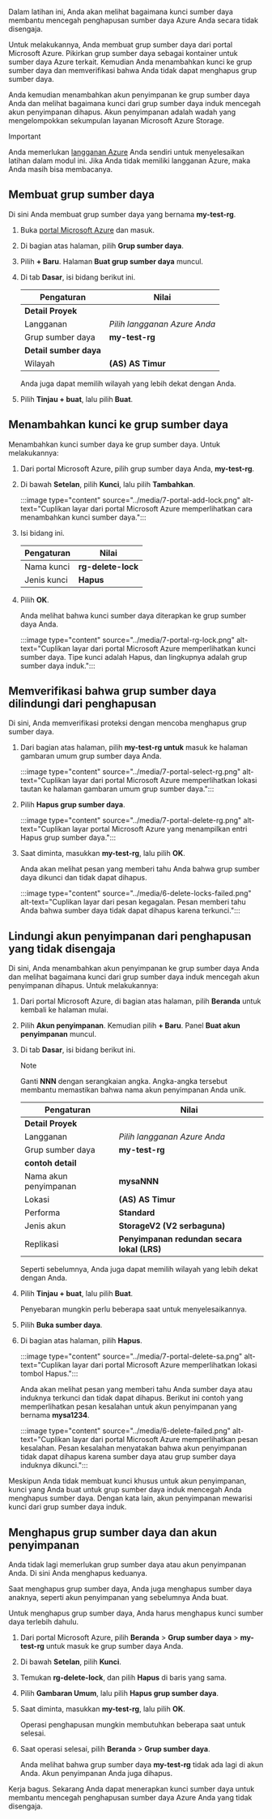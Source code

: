 Dalam latihan ini, Anda akan melihat bagaimana kunci sumber daya membantu mencegah penghapusan sumber daya Azure Anda secara tidak disengaja.

Untuk melakukannya, Anda membuat grup sumber daya dari portal Microsoft Azure. Pikirkan grup sumber daya sebagai kontainer untuk sumber daya Azure terkait. Kemudian Anda menambahkan kunci ke grup sumber daya dan memverifikasi bahwa Anda tidak dapat menghapus grup sumber daya.

Anda kemudian menambahkan akun penyimpanan ke grup sumber daya Anda dan melihat bagaimana kunci dari grup sumber daya induk mencegah akun penyimpanan dihapus. Akun penyimpanan adalah wadah yang mengelompokkan sekumpulan layanan Microsoft Azure Storage.

> [!IMPORTANT]
> Anda memerlukan [langganan Azure](https://azure.microsoft.com/free/?azure-portal=true) Anda sendiri untuk menyelesaikan latihan dalam modul ini. Jika Anda tidak memiliki langganan Azure, maka Anda masih bisa membacanya.

## <a name="create-the-resource-group"></a>Membuat grup sumber daya

Di sini Anda membuat grup sumber daya yang bernama **my-test-rg**.

1. Buka [portal Microsoft Azure](https://portal.azure.com?azure-portal=true) dan masuk.

1. Di bagian atas halaman, pilih **Grup sumber daya**.

1. Pilih **+ Baru**. Halaman **Buat grup sumber daya** muncul.

1. Di tab **Dasar**, isi bidang berikut ini.

    | Pengaturan | Nilai |
    | -- | -- |
    | **Detail Proyek**| |
    | Langganan | *Pilih langganan Azure Anda* |
    | Grup sumber daya | **my-test-rg** |
    | **Detail sumber daya**| |
    | Wilayah | **(AS) AS Timur** |

    Anda juga dapat memilih wilayah yang lebih dekat dengan Anda.

1. Pilih **Tinjau + buat**, lalu pilih **Buat**.

## <a name="add-a-lock-to-the-resource-group"></a>Menambahkan kunci ke grup sumber daya

Menambahkan kunci sumber daya ke grup sumber daya. Untuk melakukannya:

1. Dari portal Microsoft Azure, pilih grup sumber daya Anda, **my-test-rg**.

1. Di bawah **Setelan**, pilih **Kunci**, lalu pilih **Tambahkan**.

    :::image type="content" source="../media/7-portal-add-lock.png" alt-text="Cuplikan layar dari portal Microsoft Azure memperlihatkan cara menambahkan kunci sumber daya.":::

1. Isi bidang ini.

    | Pengaturan | Nilai |
    | -- | -- |
    | Nama kunci | **rg-delete-lock** |
    | Jenis kunci | **Hapus** |

1. Pilih **OK**.

    Anda melihat bahwa kunci sumber daya diterapkan ke grup sumber daya Anda.

    :::image type="content" source="../media/7-portal-rg-lock.png" alt-text="Cuplikan layar dari portal Microsoft Azure memperlihatkan kunci sumber daya. Tipe kunci adalah Hapus, dan lingkupnya adalah grup sumber daya induk.":::

## <a name="verify-that-the-resource-group-is-protected-from-deletion"></a>Memverifikasi bahwa grup sumber daya dilindungi dari penghapusan

Di sini, Anda memverifikasi proteksi dengan mencoba menghapus grup sumber daya.

1. Dari bagian atas halaman, pilih **my-test-rg untuk** masuk ke halaman gambaran umum grup sumber daya Anda.

    :::image type="content" source="../media/7-portal-select-rg.png" alt-text="Cuplikan layar dari portal Microsoft Azure memperlihatkan lokasi tautan ke halaman gambaran umum grup sumber daya.":::

1. Pilih **Hapus grup sumber daya**.

    :::image type="content" source="../media/7-portal-delete-rg.png" alt-text="Cuplikan layar portal Microsoft Azure yang menampilkan entri Hapus grup sumber daya.":::

1. Saat diminta, masukkan **my-test-rg**, lalu pilih **OK**.

    Anda akan melihat pesan yang memberi tahu Anda bahwa grup sumber daya dikunci dan tidak dapat dihapus.

    :::image type="content" source="../media/6-delete-locks-failed.png" alt-text="Cuplikan layar dari pesan kegagalan. Pesan memberi tahu Anda bahwa sumber daya tidak dapat dihapus karena terkunci.":::

## <a name="protect-a-storage-account-from-accidental-deletion"></a>Lindungi akun penyimpanan dari penghapusan yang tidak disengaja

Di sini, Anda menambahkan akun penyimpanan ke grup sumber daya Anda dan melihat bagaimana kunci dari grup sumber daya induk mencegah akun penyimpanan dihapus. Untuk melakukannya:

1. Dari portal Microsoft Azure, di bagian atas halaman, pilih **Beranda** untuk kembali ke halaman mulai.

1. Pilih **Akun penyimpanan**. Kemudian pilih **+ Baru**. Panel **Buat akun penyimpanan** muncul.

1. Di tab **Dasar**, isi bidang berikut ini.

    > [!NOTE]
    > Ganti **NNN** dengan serangkaian angka. Angka-angka tersebut membantu memastikan bahwa nama akun penyimpanan Anda unik.

    | Pengaturan | Nilai |
    | --- | --- |
    | **Detail Proyek**| |
    | Langganan | *Pilih langganan Azure Anda* |
    | Grup sumber daya | **my-test-rg** |
    | **contoh detail**| |
    | Nama akun penyimpanan | **mysaNNN** |
    | Lokasi | **(AS) AS Timur** |
    | Performa | **Standard** |
    | Jenis akun | **StorageV2 (V2 serbaguna)** |
    | Replikasi | **Penyimpanan redundan secara lokal (LRS)** |

    Seperti sebelumnya, Anda juga dapat memilih wilayah yang lebih dekat dengan Anda.

1. Pilih **Tinjau + buat**, lalu pilih **Buat**.

    Penyebaran mungkin perlu beberapa saat untuk menyelesaikannya.

1. Pilih **Buka sumber daya**.

1. Di bagian atas halaman, pilih **Hapus**.

    :::image type="content" source="../media/7-portal-delete-sa.png" alt-text="Cuplikan layar dari portal Microsoft Azure memperlihatkan lokasi tombol Hapus.":::

    Anda akan melihat pesan yang memberi tahu Anda sumber daya atau induknya terkunci dan tidak dapat dihapus. Berikut ini contoh yang memperlihatkan pesan kesalahan untuk akun penyimpanan yang bernama **mysa1234**.

    :::image type="content" source="../media/6-delete-failed.png" alt-text="Cuplikan layar dari portal Microsoft Azure memperlihatkan pesan kesalahan. Pesan kesalahan menyatakan bahwa akun penyimpanan tidak dapat dihapus karena sumber daya atau grup sumber daya induknya dikunci.":::

Meskipun Anda tidak membuat kunci khusus untuk akun penyimpanan, kunci yang Anda buat untuk grup sumber daya induk mencegah Anda menghapus sumber daya. Dengan kata lain, akun penyimpanan mewarisi kunci dari grup sumber daya induk.

## <a name="delete-the-resource-group-and-the-storage-account"></a>Menghapus grup sumber daya dan akun penyimpanan

Anda tidak lagi memerlukan grup sumber daya atau akun penyimpanan Anda. Di sini Anda menghapus keduanya.

Saat menghapus grup sumber daya, Anda juga menghapus sumber daya anaknya, seperti akun penyimpanan yang sebelumnya Anda buat.

Untuk menghapus grup sumber daya, Anda harus menghapus kunci sumber daya terlebih dahulu.

1. Dari portal Microsoft Azure, pilih **Beranda** > **Grup sumber daya** > **my-test-rg** untuk masuk ke grup sumber daya Anda.

1. Di bawah **Setelan**, pilih **Kunci**.

1. Temukan **rg-delete-lock**, dan pilih **Hapus** di baris yang sama.

1. Pilih **Gambaran Umum**, lalu pilih **Hapus grup sumber daya**.

1. Saat diminta, masukkan **my-test-rg**, lalu pilih **OK**.

    Operasi penghapusan mungkin membutuhkan beberapa saat untuk selesai.

1. Saat operasi selesai, pilih **Beranda** > **Grup sumber daya**.

    Anda melihat bahwa grup sumber daya **my-test-rg** tidak ada lagi di akun Anda. Akun penyimpanan Anda juga dihapus.

Kerja bagus. Sekarang Anda dapat menerapkan kunci sumber daya untuk membantu mencegah penghapusan sumber daya Azure Anda yang tidak disengaja.
